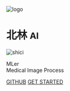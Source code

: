 <!-- _coverpage.md -->
<!-- 封面 -->

![logo](./assets/logo.svg)
# 北林 <small>AI</small>
![shici](https://v1.jinrishici.com/all.svg)

MLer  
Medical Image Process

[GITHUB](https://github.com/WuGuangHeng)
[GET STARTED](README.md)

<!-- 背景图片 -->
<!-- ![](assets/bg.jpg) -->
<!-- background color -->
<!-- ![color](#f0f0f0)     -->